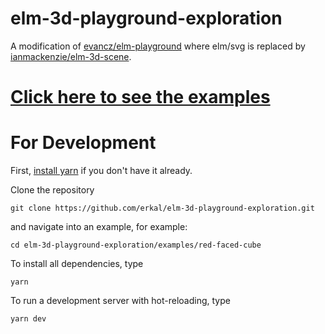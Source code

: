 # elm-3d-playground-exploration

A modification of [evancz/elm-playground](https://package.elm-lang.org/packages/evancz/elm-playground/latest/) where elm/svg is replaced by [ianmackenzie/elm-3d-scene](https://package.elm-lang.org/packages/ianmackenzie/elm-3d-scene/latest/).

# [Click here to see the examples](https://github.com/erkal/elm-3d-playground-exploration/blob/main/DEMOS.md)

# For Development

First, [install yarn](https://classic.yarnpkg.com/en/docs/install/#mac-stable) if you don't have it already.

Clone the repository

```
git clone https://github.com/erkal/elm-3d-playground-exploration.git
```

and navigate into an example, for example:

```
cd elm-3d-playground-exploration/examples/red-faced-cube
```

To install all dependencies, type

```
yarn
```

To run a development server with hot-reloading, type

```
yarn dev
```
